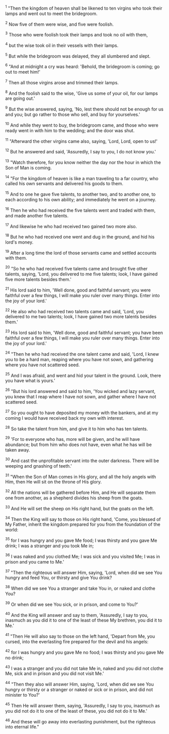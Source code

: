 <sup>1</sup> 
"Then the kingdom of heaven shall be likened to ten virgins who took their lamps and went out to meet the bridegroom. 

<sup>2</sup> 
Now five of them were wise, and five were foolish. 

<sup>3</sup> 
Those who were foolish took their lamps and took no oil with them, 

<sup>4</sup> 
but the wise took oil in their vessels with their lamps. 

<sup>5</sup> 
But while the bridegroom was delayed, they all slumbered and slept. 

<sup>6</sup> 
"And at midnight a cry was heard: 'Behold, the bridegroom is coming; go out to meet him!' 

<sup>7</sup> 
Then all those virgins arose and trimmed their lamps. 

<sup>8</sup> 
And the foolish said to the wise, 'Give us some of your oil, for our lamps are going out.' 

<sup>9</sup> 
But the wise answered, saying, 'No, lest there should not be enough for us and you; but go rather to those who sell, and buy for yourselves.' 

<sup>10</sup> 
And while they went to buy, the bridegroom came, and those who were ready went in with him to the wedding; and the door was shut. 

<sup>11</sup> 
"Afterward the other virgins came also, saying, 'Lord, Lord, open to us!' 

<sup>12</sup> 
But he answered and said, 'Assuredly, I say to you, I do not know you.' 

<sup>13</sup> 
"Watch therefore, for you know neither the day nor the hour in which the Son of Man is coming.

<sup>14</sup> 
"For the kingdom of heaven is like a man traveling to a far country, who called his own servants and delivered his goods to them. 

<sup>15</sup> 
And to one he gave five talents, to another two, and to another one, to each according to his own ability; and immediately he went on a journey. 

<sup>16</sup> 
Then he who had received the five talents went and traded with them, and made another five talents. 

<sup>17</sup> 
And likewise he who had received two gained two more also. 

<sup>18</sup> 
But he who had received one went and dug in the ground, and hid his lord's money. 

<sup>19</sup> 
After a long time the lord of those servants came and settled accounts with them. 

<sup>20</sup> 
"So he who had received five talents came and brought five other talents, saying, 'Lord, you delivered to me five talents; look, I have gained five more talents besides them.' 

<sup>21</sup> 
His lord said to him, 'Well done, good and faithful servant; you were faithful over a few things, I will make you ruler over many things. Enter into the joy of your lord.' 

<sup>22</sup> 
He also who had received two talents came and said, 'Lord, you delivered to me two talents; look, I have gained two more talents besides them.' 

<sup>23</sup> 
His lord said to him, 'Well done, good and faithful servant; you have been faithful over a few things, I will make you ruler over many things. Enter into the joy of your lord.' 

<sup>24</sup> 
"Then he who had received the one talent came and said, 'Lord, I knew you to be a hard man, reaping where you have not sown, and gathering where you have not scattered seed. 

<sup>25</sup> 
And I was afraid, and went and hid your talent in the ground. Look, there you have what is yours.' 

<sup>26</sup> 
"But his lord answered and said to him, 'You wicked and lazy servant, you knew that I reap where I have not sown, and gather where I have not scattered seed. 

<sup>27</sup> 
So you ought to have deposited my money with the bankers, and at my coming I would have received back my own with interest. 

<sup>28</sup> 
So take the talent from him, and give it to him who has ten talents. 

<sup>29</sup> 
'For to everyone who has, more will be given, and he will have abundance; but from him who does not have, even what he has will be taken away. 

<sup>30</sup> 
And cast the unprofitable servant into the outer darkness. There will be weeping and gnashing of teeth.' 

<sup>31</sup> 
"When the Son of Man comes in His glory, and all the holy angels with Him, then He will sit on the throne of His glory. 

<sup>32</sup> 
All the nations will be gathered before Him, and He will separate them one from another, as a shepherd divides his sheep from the goats. 

<sup>33</sup> 
And He will set the sheep on His right hand, but the goats on the left. 

<sup>34</sup> 
Then the King will say to those on His right hand, 'Come, you blessed of My Father, inherit the kingdom prepared for you from the foundation of the world: 

<sup>35</sup> 
for I was hungry and you gave Me food; I was thirsty and you gave Me drink; I was a stranger and you took Me in; 

<sup>36</sup> 
I was naked and you clothed Me; I was sick and you visited Me; I was in prison and you came to Me.' 

<sup>37</sup> 
"Then the righteous will answer Him, saying, 'Lord, when did we see You hungry and feed You, or thirsty and give You drink? 

<sup>38</sup> 
When did we see You a stranger and take You in, or naked and clothe You? 

<sup>39</sup> 
Or when did we see You sick, or in prison, and come to You?' 

<sup>40</sup> 
And the King will answer and say to them, 'Assuredly, I say to you, inasmuch as you did it to one of the least of these My brethren, you did it to Me.' 

<sup>41</sup> 
"Then He will also say to those on the left hand, 'Depart from Me, you cursed, into the everlasting fire prepared for the devil and his angels: 

<sup>42</sup> 
for I was hungry and you gave Me no food; I was thirsty and you gave Me no drink; 

<sup>43</sup> 
I was a stranger and you did not take Me in, naked and you did not clothe Me, sick and in prison and you did not visit Me.' 

<sup>44</sup> 
"Then they also will answer Him, saying, 'Lord, when did we see You hungry or thirsty or a stranger or naked or sick or in prison, and did not minister to You?' 

<sup>45</sup> 
Then He will answer them, saying, 'Assuredly, I say to you, inasmuch as you did not do it to one of the least of these, you did not do it to Me.' 

<sup>46</sup> 
And these will go away into everlasting punishment, but the righteous into eternal life."